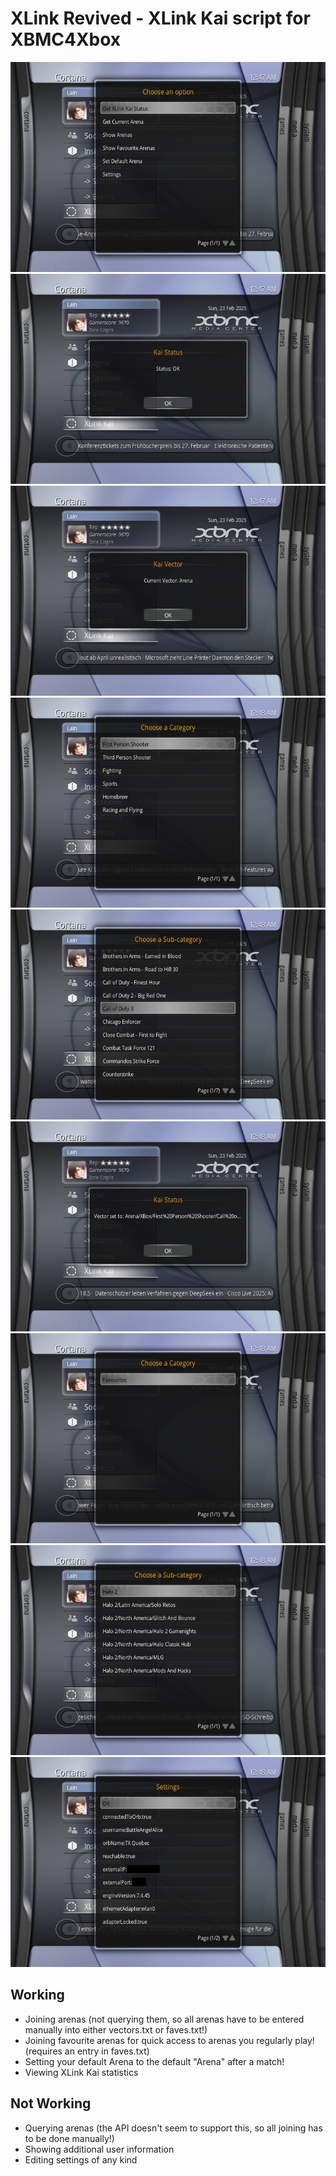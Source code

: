 # XLink Revived - XLink Kai script for XBMC4Xbox

![](screenshots/1.png)
![](screenshots/2.png)
![](screenshots/3.png)
![](screenshots/4.png)
![](screenshots/5.png)
![](screenshots/6.png)
![](screenshots/7.png)
![](screenshots/8.png)
![](screenshots/9.png)

## Working
- Joining arenas (not querying them, so all arenas have to be entered manually into either vectors.txt or faves.txt!)
- Joining favourite arenas for quick access to arenas you regularly play! (requires an entry in faves.txt)
- Setting your default Arena to the default "Arena" after a match!
- Viewing XLink Kai statistics

## Not Working
- Querying arenas (the API doesn't seem to support this, so all joining has to be done manually!)
- Showing additional user information
- Editing settings of any kind
